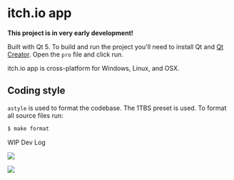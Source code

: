 

# itch.io app

**This project is in very early development!**

Built with Qt 5. To build and run the project you'll need to install Qt and [Qt
Creator](http://qt-project.org/wiki/Category:Tools::QtCreator). Open the `pro`
file and click run.

itch.io app is cross-platform for Windows, Linux, and OSX.


## Coding style

`astyle` is used to format the codebase. The 1TBS preset is used. To format all
source files run:


```bash
$ make format
```


WIP Dev Log

![](http://leafo.net/shotsnb/2014-12-17_15-19-25.png)

![](http://leafo.net/shotsnb/2014-12-17_12-08-25.png)